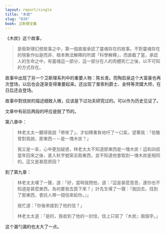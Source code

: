 ```yaml
---
layout: report/single
title: "木炭"
slug: "039"
book: 卫斯理全集
---
```

《木炭》这个故事，

>是衛斯理幻想故事之中，第一個直接承認了靈魂存在的故事。不對靈魂存在的現象作似是而非、根本無法解釋的所謂「科學解釋」，而直截了當，承認人的生命之中，有靈魂這一部分，這一部分在人的肉體死亡之後，以不可知的方式存在。

故事中出现了另一个卫斯理系列中的重要人物：陈长青。而陶启泉这个大富豪也再次登场，以后也会逐渐变得重要起来。还出现了普索利爵士、金特等灵媒大师，在日后还会登场。

故事中對烧炭的描述细致入微，应该是下过功夫研究过的。可以作为历史见证了。

文章中有前后两段的呼应是脱了节的。

第八章中：
>林老太太一聽得我說「帶來了」，才如釋重負地吁了一口氣，望著我：「伯駿曾對我說，那東西－－是一塊木炭？」
>
>我又是一呆，心中更加疑惑，林老太太不知道那東西是一塊木炭！這和四叔當年回來之後，進入秋字號窯去取東西，並不知道他會取到一塊木炭是相同的。這又是甚麼原因？

到了第九章：

>林老太太嘆了一聲，道：「好，當時我問他，道：『這是甚麼意思，連你也不知道是甚麼東西，為何要我去買下來？』計先生嘆了一聲：『我回去，找到了那東西，會託人帶一個信來給你。』」
>
>我忙道：「你後來接到了他的信？」
>
>林老太太道：「是的，我收到了他的一封信，信上只寫了『木炭』兩個字。」

这个漏勺漏的也太大了一点。
